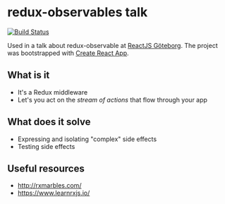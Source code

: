 # redux-observables talk

[![Build Status](https://travis-ci.org/cskeppstedt/redux-observables-talk.svg?branch=master)](https://travis-ci.org/cskeppstedt/redux-observables-talk)

Used in a talk about redux-observable at [ReactJS Göteborg](https://www.meetup.com/ReactJS-Goteborg/events/244507187/).
The project was bootstrapped with [Create React App](https://github.com/facebookincubator/create-react-app).

## What is it

- It's a Redux middleware
- Let's you act on the _stream of actions_ that flow through your app

## What does it solve

- Expressing and isolating "complex" side effects
- Testing side effects

## 

## Useful resources

* http://rxmarbles.com/
* https://www.learnrxjs.io/
